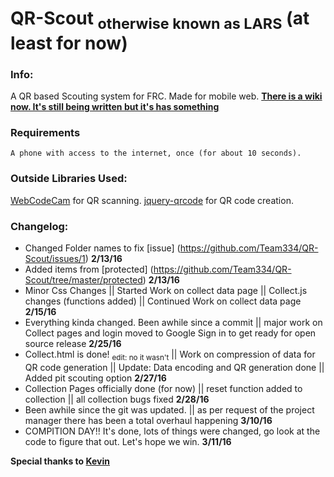# QR-Scout <sub>otherwise known as LARS</sub> (at least for now)

### Info:
A QR based Scouting system for FRC. Made for mobile web.
**[There is a wiki now. It's still being written but it's has something](https://github.com/Team334/QR-Scout/wiki)**
### Requirements
	A phone with access to the internet, once (for about 10 seconds).
### Outside Libraries Used:
[WebCodeCam](https://github.com/andrastoth/WebCodeCam) for QR scanning. 
[jquery-qrcode](https://github.com/lrsjng/jquery-qrcode) for QR code creation. 

### Changelog:
- Changed Folder names to fix [issue] (https://github.com/Team334/QR-Scout/issues/1) **2/13/16**
- Added items from [protected] (https://github.com/Team334/QR-Scout/tree/master/protected) **2/13/16** 
- Minor Css Changes || Started Work on collect data page || Collect.js changes (functions added) || Continued Work on collect data page **2/15/16**
- Everything kinda changed. Been awhile since a commit || major work on Collect pages and login moved to Google Sign in to get ready for open source release **2/25/16**
- Collect.html is done! <sub>edit: no it wasn't</sub> || Work on compression of data for QR code generation || Update: Data encoding and QR generation done || Added pit scouting option **2/27/16**
- Collection Pages officially done (for now) || reset function added to collection || all collection bugs fixed **2/28/16**
- Been awhile since the git was updated. || as per request of the project manager there has been a total overhaul happening **3/10/16**
- COMPITION DAY!! It's done, lots of things were changed, go look at the code to figure that out. Let's hope we win. **3/11/16**


**Special thanks to [Kevin](https://github.com/furryfaust)**